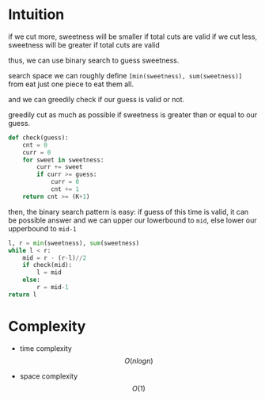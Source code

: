 # Intuition

if we cut more, sweetness will be smaller if total cuts are valid
if we cut less, sweetness will be greater if total cuts are valid

thus, we can use binary search to guess sweetness.

search space we can roughly define `[min(sweetness), sum(sweetness)]` from eat just one piece to eat them all.

and we can greedily check if our guess is valid or not.

greedily cut as much as possible if sweetness is greater than or equal to our guess.

```py
def check(guess):
    cnt = 0
    curr = 0
    for sweet in sweetness:
        curr += sweet
        if curr >= guess:
            curr = 0
            cnt += 1
    return cnt >= (K+1)
```

then, the binary search pattern is easy:
if guess of this time is valid, it can be possible answer and we can upper our lowerbound to `mid`, else lower our upperbound to `mid-1`

```py
l, r = min(sweetness), sum(sweetness)
while l < r:
    mid = r - (r-l)//2
    if check(mid):
        l = mid
    else:
        r = mid-1
return l
```

# Complexity

- time complexity
$$O(nlogn)$$

- space complexity
$$O(1)$$
